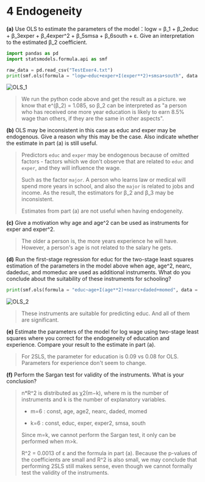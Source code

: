 # 4 Endogeneity
**(a)** Use OLS to estimate the parameters of the model：logw = β_1 + β_2educ + β_3exper + β_4exper^2 + β_5smsa + β_6south + ε. Give an interpretation to the estimated β_2 coefficient.

```python
import pandas as pd
import statsmodels.formula.api as smf

raw_data = pd.read_csv("TestExer4.txt")
print(smf.ols(formula = "logw~educ+exper+I(exper**2)+smsa+south", data = raw_data).fit().summary())
```

![OLS_1](https://github.com/lirenjie95/Econometrics/blob/master/Endogeneity/OLS_logw.png)

> We run the python code above and get the result as a picture. we know that e^(β_2) = 1.085, so β_2 can be interpreted as "a person who has received one more year education is likely to earn 8.5% wage than others, if they are the same in other aspects".

**(b)** OLS may be inconsistent in this case as educ and exper may be endogenous. Give a reason why this may be the case. Also indicate whether the estimate in part (a) is still useful.

> Predictors `educ` and `exper` may be endogenous because of omitted factors - factors which we don't observe that are related to `educ` and `exper`, and they will influence the wage.
>
> Such as the factor `major`. A person who learns law or medical will spend more years in school, and also the `major` is related to jobs and income. As the result, the estimators for β_2 and β_3 may be inconsistent.
>
> Estimates from part (a) are not useful when having endogeneity.

**(c)** Give a motivation why age and age^2 can be used as instruments for exper and exper^2.

> The older a person is, the more years experience he will have. However, a person's age is not related to the salary he gets.

**(d)** Run the first-stage regression for educ for the two-stage least squares estimation of the parameters in the model above when age, age^2, nearc, dadeduc, and momeduc are used as additional instruments. What do you conclude about the suitability of these instruments for schooling?

```python
print(smf.ols(formula = "educ~age+I(age**2)+nearc+daded+momed", data = raw_data).fit().summary())
```

![OLS_2](https://github.com/lirenjie95/Econometrics/blob/master/Endogeneity/OLS_educ.png)

> These instruments are suitable for predicting educ. And all of them are significant.

**(e)** Estimate the parameters of the model for log wage using two-stage least squares where you correct for the endogeneity of education and experience. Compare your result to the estimate in part (a).

> For 2SLS, the parameter for education is 0.09 vs 0.08 for OLS. Parameters for experience don't seem to change.

**(f)** Perform the Sargan test for validity of the instruments. What is your conclusion?

> n*R^2 is distributed as χ2(m−k), where m is the number of instruments and k is the number of explanatory variables.
>
> * m=6 : const, age, age2, nearc, daded, momed
>
> * k=6 : const, educ, exper, exper2, smsa, south
>
> Since m=k, we cannot perform the Sargan test, it only can be performed when m>k.
>
> R^2 = 0.0013 of ε and the formula in part (a). Because the p-values of the coefficients are small and R^2 is also small, we may conclude that performing 2SLS still makes sense, even though we cannot formally test the validity of the instruments.